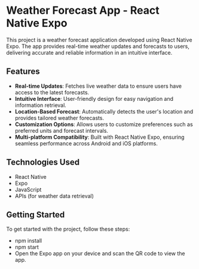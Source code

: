 # Weather Forecast App - React Native Expo

This project is a weather forecast application developed using React Native Expo. The app provides real-time weather updates and forecasts to users, delivering accurate and reliable information in an intuitive interface.

## Features

- **Real-time Updates**: Fetches live weather data to ensure users have access to the latest forecasts.
- **Intuitive Interface**: User-friendly design for easy navigation and information retrieval.
- **Location-Based Forecast**: Automatically detects the user's location and provides tailored weather forecasts.
- **Customization Options**: Allows users to customize preferences such as preferred units and forecast intervals.
- **Multi-platform Compatibility**: Built with React Native Expo, ensuring seamless performance across Android and iOS platforms.

## Technologies Used

- React Native
- Expo
- JavaScript
- APIs (for weather data retrieval)

## Getting Started

To get started with the project, follow these steps:
- npm install
- npm start
- Open the Expo app on your device and scan the QR code to view the app.
